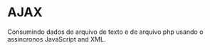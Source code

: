 # AJAX
Consumindo dados de arquivo de texto e de arquivo php usando  o assincronos JavaScript and XML.
